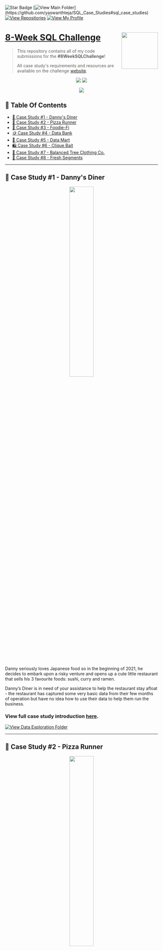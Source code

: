 ![Star Badge](https://img.shields.io/static/v1?label=%F0%9F%8C%9F&message=If%20Useful&style=style=flat&color=BC4E99)
[![View Main Folder](https://img.shields.io/badge/View-Main_Folder-971901?)](https://github.com/yaswanthteja/SQL_Case_Studies#sql_case_studies)
[![View Repositories](https://img.shields.io/badge/View-My_Repositories-blue?logo=GitHub)](https://github.com/yaswanthteja?tab=repositories)
[![View My Profile](https://img.shields.io/badge/View-My_Profile-green?logo=GitHub)](https://github.com/yaswanthteja)


# [8-Week SQL Challenge](https://8weeksqlchallenge.com) <img src="https://s3.amazonaws.com/thinkific-import/357412/n0nS0vA3RmOtzsH99jyf_Data_With_Danny_Round_Logo_png" align="right" width="120" />

> This repository contains all of my code submissions for the **#8WeekSQLChallenge**! 
> 
> All case study's requirements and resources are available on the challenge [website](https://8weeksqlchallenge.com).

<p align="center">
  <img src="https://forthebadge.com/images/badges/built-with-love.svg">
  <img src="https://forthebadge.com/images/badges/powered-by-coffee.svg">
</p>

<p align="center">
  <img src="https://forthebadge.com/images/badges/check-it-out.svg">
</p>

## 📕  Table Of Contents
* [🍜 Case Study #1 - Danny's Diner](#-case-study-1---dannys-diner)
* [🍕 Case Study #2 - Pizza Runner](#-case-study-2---pizza-runner)
* [🥑 Case Study #3 - Foodie-Fi](#-case-study-3---foodie-fi)
* [🪙 Case Study #4 - Data Bank](#-case-study-4---data-bank)
* [🧺 Case Study #5 - Data Mart](#-case-study-5---data-mart)
* [🛍️ Case Study #6 - Clique Bait](#-case-study-6---clique-bait)
* [👔 Case Study #7 - Balanced Tree Clothing Co.](#-case-study-7---balanced-tree-clothing-co)
* [🍊 Case Study #8 - Fresh Segments](#-case-study-8---fresh-segments)

---

## 🍜 Case Study #1 - Danny's Diner
<p align="center">
  <img width=40% height=40%" src="https://user-images.githubusercontent.com/81607668/127727503-9d9e7a25-93cb-4f95-8bd0-20b87cb4b459.png">

Danny seriously loves Japanese food so in the beginning of 2021, he decides to embark upon a risky venture and opens up a cute little restaurant that sells his 3 favourite foods: sushi, curry and ramen.

Danny’s Diner is in need of your assistance to help the restaurant stay afloat - the restaurant has captured some very basic data from their few months of operation but have no idea how to use their data to help them run the business.

### View full case study introduction [here](https://8weeksqlchallenge.com/case-study-1/).


[![View Data Exploration Folder](https://img.shields.io/badge/View-Solution_Case_Study_1-971901?style=for-the-badge&logo=GITHUB)](https://github.com/yaswanthteja/SQL_Dannys_Diner_CaseStudy1)

---

## 🍕 Case Study #2 - Pizza Runner
<p align="center">
  <img width=40% height=40%" src="/IMG/2.png">

Danny was scrolling through his Instagram feed when something really caught his eye - “80s Retro Styling and Pizza Is The Future!”

Danny was sold on the idea, but he knew that pizza alone would not help him get seed funding to expand his new Pizza Empire - so he had one more genius idea to combine with it - he was going to Uberize it - and so Pizza Runner was launched!

Danny started by recruiting “runners” to deliver fresh pizza from Pizza Runner Headquarters (otherwise known as Danny’s house) and also maxed out his credit card to pay freelance developers to build a mobile app to accept orders from customers.

### View the full case study introduction [here](https://8weeksqlchallenge.com/case-study-2/).


[![View Data Exploration Folder](https://img.shields.io/badge/View-Solution_Case_Study_2-971901?style=for-the-badge&logo=GITHUB)](https://github.com/yaswanthteja/SQL_Dannys_Pizza_Runner_CaseStudy2-)

---

## 🥑 Case Study #3 - Foodie-Fi
<p align="center">
  <img width=40% height=40%" src="/IMG/3.png">

Subscription-based businesses are super popular and Danny realized that there was a large gap in the market - he wanted to create a new streaming service that only had food related content - something like Netflix but with only cooking shows!

Danny finds a few smart friends to launch his new startup Foodie-Fi in 2020 and started selling monthly and annual subscriptions, giving their customers unlimited on-demand access to exclusive food videos from around the world!

Danny created Foodie-Fi with a data-driven mindset and wanted to ensure all future investment decisions and new features were decided using data. This case study focuses on using subscription style digital data to answer important business questions.

### View the full case study introduction [here](https://8weeksqlchallenge.com/case-study-3/).

[![View Data Exploration Folder](https://img.shields.io/badge/View-Solution_Case_Study_3-971901?style=for-the-badge&logo=GITHUB)](https://github.com/yaswanthteja/SQL_Dannys_Foodiee-Fi_CaseStudy3)

---

## 🪙 Case Study #4 - Data Bank
<p align="center">
  <img width=40% height=40%" src=" /IMG/4.png ">

There is a new innovation in the financial industry called Neo-Banks: new aged digital-only banks without physical branches.

Danny thought that there should be some sort of intersection between these new-age banks, cryptocurrency and the data world…so he decides to launch a new initiative - Data Bank!

...

The management team at Data Bank wants to increase its total customer base - but also needs some help tracking just how much data storage their customers will need.

This case study is all about calculating metrics, and growth and helping the business analyze their data in a smart way to better forecast and plan for their future developments!

### View the full case study introduction [here](https://8weeksqlchallenge.com/case-study-4/).

[![View Data Exploration Folder](https://img.shields.io/badge/View-Solution_Case_Study_4-971901?style=for-the-badge&logo=GITHUB)](https://github.com/yaswanthteja/SQL_Dannys_Data-Bank_CaseStudy4)

---

## 🧺 Case Study #5 - Data Mart

<p align="center">
<img width=40% height=40%" src=" /IMG/5.png ">

This case study actually is based on a real-life change in Australian retailers where plastic bags were no longer provided for free - as you can expect, some customers would have changed their shopping behaviour because of this change!

--

Analysis which is related to certain key events which can have a significant impact on sales or engagement metrics is always a part of the data analytics menu. Learning how to approach these types of problems is a super valuable lesson and hopefully, these ideas can help you next time you’re faced with a tough problem like this in the workplace!

### View the full case study introduction [here](https://8weeksqlchallenge.com/case-study-5/).

[![View Data Exploration Folder](https://img.shields.io/badge/View-Solution_Case_Study_5-971901?style=for-the-badge&logo=GITHUB)](https://github.com/yaswanthteja/Case_Study_5_Data-Mart)

---


## 🛍️ Case Study #6 - Clique Bait


<p align="center">
<img width=40% height=40%" src=" /IMG/6.png ">

This case study is based off my many years working with Digital datasets in consumer banking and retail supermarkets - all of the datasets are designed based off real datasets I’ve come across in challenging problem solving scenarios and the questions reflect similar problems which I worked on.

--


Campaign analysis is almost everywhere in the data world, especially in marketing, digital, UX and retail industries - and being able to analyse views, clicks and other digital behaviour is a critical skill to have in your toolbelt as a data professional!

### View full case study introduction [here](https://8weeksqlchallenge.com/case-study-6/).

[![View Data Exploration Folder](https://img.shields.io/badge/View-Solution_Case_Study_6-971901?style=for-the-badge&logo=GITHUB)](https://github.com/yaswanthteja/SQL_Dannys_Clique_Bait)

---

## 👔 Case Study #7 - Balanced Tree Clothing Co.

<p align="center">
<img width=40% height=40%" src=" /IMG/7.png ">

Sales, transactions and product exposure is always going to be a main objective for many data analysts and data scientists when working within a company that sells some type of product - Spoiler alert: nearly all companies will sell products!

--

Being able to navigate your way around a product hierarchy and understand the different levels of the structures as well as being able to join these details to sales related datasets will be super valuable for anyone wanting to work within a financial, customer or exploratory analytics capacity.

--

Hopefully these questions helped provide some exposure to the type of analysis we perform daily in these sorts of roles!

### View full case study introduction [here](https://8weeksqlchallenge.com/case-study-7/).

[![View Data Exploration Folder](https://img.shields.io/badge/View-Solution_Case_Study_7-971901?style=for-the-badge&logo=GITHUB)](https://github.com/yaswanthteja/Case_Study_7_Balanced_Tree_Clothing_Co)


---

## 🍊 Case Study #8 - Fresh Segments

<p align="center">
<img width=40% height=40%" src=" /IMG/8.png ">

You have probably come across this concept of customer segments or marketing segments in your everyday life, maybe without you even noticing it!

--

Segments or audiences are super popular in the digital marketing space and using these interests or traits of customers is a mainstay of massive businesses like Google, Facebook, Instagram, LinkedIn and other social media where there are targeted advertising.

--

Traditional businesses such as this client for Fresh Segments usually upload their customer emails or matched cookies into various digital marketing systems in order to generate some sort of match, usually using some machine learning methods, to other similar customers with the same interests.

--

Hopefully this case study helps you think about how these index metrics and compositions can be used for digital marketing!



### View full case study introduction [here](https://8weeksqlchallenge.com/case-study-7/).

[![View Data Exploration Folder](https://img.shields.io/badge/View-Solution_Case_Study_8-971901?style=for-the-badge&logo=GITHUB)](https://github.com/yaswanthteja/Fresh_Segments)

--



## ✨ Contribution

Contributions, issues, and feature requests are welcome!

To contribute to this project, see the GitHub documentation on **[creating a pull request](https://help.github.com/en/github/collaborating-with-issues-and-pull-requests/creating-a-pull-request)**.

---

## 👏 Support

Give a ⭐️ if you like this project!



